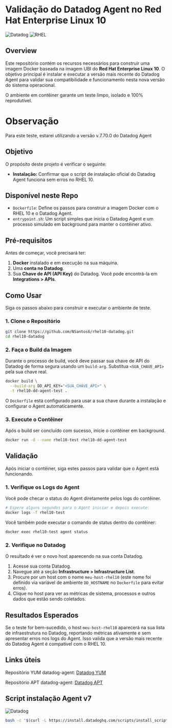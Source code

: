 # Validação do Datadog Agent no Red Hat Enterprise Linux 10

![Datadog](https://img.shields.io/badge/Datadog-Agent%20v7-632ca6)
![RHEL](https://img.shields.io/badge/RHEL-10-red)

##  Overview

Este repositório contém os recursos necessários para construir uma imagem Docker baseada na imagem UBI do **Red Hat Enterprise Linux 10**. O objetivo principal é instalar e executar a versão mais recente do Datadog Agent para validar sua compatibilidade e funcionamento nesta nova versão do sistema operacional.

O ambiente em contêiner garante um teste limpo, isolado e 100% reprodutível.

# Observação

Para este teste, estarei utilizando a versão v.7.70.0 do Datadog Agent

##  Objetivo

O propósito deste projeto é verificar o seguinte:

-    **Instalação:** Confirmar que o script de instalação oficial do Datadog Agent funciona sem erros no RHEL 10.

##  Disponível neste Repo

-   `Dockerfile`: Define os passos para construir a imagem Docker com o RHEL 10 e o Datadog Agent.
-   `entrypoint.sh`: Um script simples que inicia o Datadog Agent e um processo simulado em background para manter o contêiner ativo.

##  Pré-requisitos

Antes de começar, você precisará ter:

1.  **Docker** instalado e em execução na sua máquina.
2.  Uma **conta no Datadog**.
3.  Sua **Chave de API (API Key)** do Datadog. Você pode encontrá-la em **Integrations > APIs**.

##  Como Usar

Siga os passos abaixo para construir e executar o ambiente de teste.

### 1. Clone o Repositório

```bash
git clone https://github.com/NSantos6/rhel10-datadog.git
cd rhel10-datadog
```

### 2. Faça o Build da Imagem

Durante o processo de build, você deve passar sua chave de API do Datadog de forma segura usando um `build-arg`. Substitua `<SUA_CHAVE_API>` pela sua chave real.

```bash
docker build \
  --build-arg DD_API_KEY="<SUA_CHAVE_API>" \
  -t rhel10-dd-agent-test .
```

O `Dockerfile` está configurado para usar a sua chave durante a instalação e configurar o Agent automaticamente.

### 3. Execute o Contêiner

Após o build ser concluído com sucesso, inicie o contêiner em background.

```bash
docker run -d --name rhel10-test rhel10-dd-agent-test
```

##  Validação

Após iniciar o contêiner, siga estes passos para validar que o Agent está funcionando.

### 1. Verifique os Logs do Agent

Você pode checar o status do Agent diretamente pelos logs do contêiner.

```bash
# Espere alguns segundos para o Agent iniciar e depois execute:
docker logs -f rhel10-test
```

Você também pode executar o comando de status dentro do contêiner:

```bash
docker exec rhel10-test agent status
```

### 2. Verifique no Datadog

O resultado é ver o novo host aparecendo na sua conta Datadog.

1.  Acesse sua conta Datadog.
2.  Navegue até a seção **Infrastructure > Infrastructure List**.
3.  Procure por um host com o nome `meu-host-rhel10` (este nome foi definido via variável de ambiente `DD_HOSTNAME` no `Dockerfile` para evitar erros).
4.  Clique no host para ver as métricas de sistema, processos e outros dados que estão sendo coletados.

##  Resultados Esperados

Se o teste for bem-sucedido, o host `meu-host-rhel10` aparecerá na sua lista de infraestrutura no Datadog, reportando métricas ativamente e sem apresentar erros nos logs do Agent. Isso valida que a versão mais recente do Datadog Agent é compatível com o RHEL 10.

##  Links úteis

Repositório YUM datadog-agent: [Datadog YUM](https://yum.datadoghq.com/stable/7/x86_64/)

Repositório APT datadog-agent: [Datadog APT](https://apt.datadoghq.com/)

## Script instalação Agent v7 
![Datadog](https://img.shields.io/badge/Datadog-Agent%20v7-632ca6)
```bash
bash -c "$(curl -L https://install.datadoghq.com/scripts/install_script_agent7.sh)"
```
